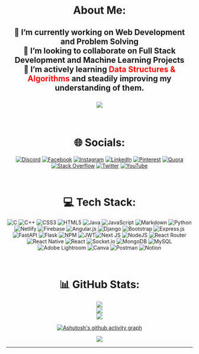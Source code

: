<center>
 
# About Me:

<h2>

🔭 I’m currently working on Web Development and Problem Solving<br>👯 I’m looking to collaborate on Full Stack Development and Machine Learning Projects<br>🌱 I’m actively learning <span style="color:red">Data Structures & Algorithms</span> and  steadily improving my understanding of them.<br><br> [![](https://visitcount.itsvg.in/api?id=arin-paliwal&icon=2&color=6)](https://visitcount.itsvg.in)</h2>
<br>
# 🌐 Socials:

[![Discord](https://img.shields.io/badge/Discord-%237289DA.svg?logo=discord&logoColor=white)](https://discord.gg/rASr9bPbkb) [![Facebook](https://img.shields.io/badge/Facebook-%231877F2.svg?logo=Facebook&logoColor=white)](https://facebook.com/paliwal.arin) [![Instagram](https://img.shields.io/badge/Instagram-%23E4405F.svg?logo=Instagram&logoColor=white)](https://instagram.com/arin.paliwal) [![LinkedIn](https://img.shields.io/badge/LinkedIn-%230077B5.svg?logo=linkedin&logoColor=white)](https://linkedin.com/in/arinpaliwal) [![Pinterest](https://img.shields.io/badge/Pinterest-%23E60023.svg?logo=Pinterest&logoColor=white)](https://pinterest.com/arinpaliwal20) [![Quora](https://img.shields.io/badge/Quora-%23B92B27.svg?logo=Quora&logoColor=white)](https://www.quora.com/profile/Arin-Paliwal-2) [![Stack Overflow](https://img.shields.io/badge/-Stackoverflow-FE7A16?logo=stack-overflow&logoColor=white)](https://stackoverflow.com/users/Arin-Paliwal-2) [![Twitter](https://img.shields.io/badge/Twitter-%231DA1F2.svg?logo=Twitter&logoColor=white)](https://twitter.com/arin_paliwal) [![YouTube](https://img.shields.io/badge/YouTube-%23FF0000.svg?logo=YouTube&logoColor=white)](https://www.youtube.com/channel/UC-U6LmG6bRLQ0hzMe7tIsCg)

<br>

# 💻 Tech Stack:

![C](https://img.shields.io/badge/c-%2300599C.svg?style=for-the-badge&logo=c&logoColor=white) ![C++](https://img.shields.io/badge/c++-%2300599C.svg?style=for-the-badge&logo=c%2B%2B&logoColor=white) ![CSS3](https://img.shields.io/badge/css3-%231572B6.svg?style=for-the-badge&logo=css3&logoColor=white) ![HTML5](https://img.shields.io/badge/html5-%23E34F26.svg?style=for-the-badge&logo=html5&logoColor=white) ![Java](https://img.shields.io/badge/java-%23ED8B00.svg?style=for-the-badge&logo=java&logoColor=white) ![JavaScript](https://img.shields.io/badge/javascript-%23323330.svg?style=for-the-badge&logo=javascript&logoColor=%23F7DF1E) ![Markdown](https://img.shields.io/badge/markdown-%23000000.svg?style=for-the-badge&logo=markdown&logoColor=white) ![Python](https://img.shields.io/badge/python-3670A0?style=for-the-badge&logo=python&logoColor=ffdd54)![Netlify](https://img.shields.io/badge/netlify-%23000000.svg?style=for-the-badge&logo=netlify&logoColor=#00C7B7) ![Firebase](https://img.shields.io/badge/firebase-%23039BE5.svg?style=for-the-badge&logo=firebase) ![Angular.js](https://img.shields.io/badge/angular.js-%23E23237.svg?style=for-the-badge&logo=angularjs&logoColor=white) ![Django](https://img.shields.io/badge/django-%23092E20.svg?style=for-the-badge&logo=django&logoColor=white) ![Bootstrap](https://img.shields.io/badge/bootstrap-%23563D7C.svg?style=for-the-badge&logo=bootstrap&logoColor=white) ![Express.js](https://img.shields.io/badge/express.js-%23404d59.svg?style=for-the-badge&logo=express&logoColor=%2361DAFB) ![FastAPI](https://img.shields.io/badge/FastAPI-005571?style=for-the-badge&logo=fastapi) ![Flask](https://img.shields.io/badge/flask-%23000.svg?style=for-the-badge&logo=flask&logoColor=white) ![NPM](https://img.shields.io/badge/NPM-%23000000.svg?style=for-the-badge&logo=npm&logoColor=white) ![JWT](https://img.shields.io/badge/JWT-black?style=for-the-badge&logo=JSON%20web%20tokens)![Next JS](https://img.shields.io/badge/Next-black?style=for-the-badge&logo=next.js&logoColor=white) ![NodeJS](https://img.shields.io/badge/node.js-6DA55F?style=for-the-badge&logo=node.js&logoColor=white) ![React Router](https://img.shields.io/badge/React_Router-CA4245?style=for-the-badge&logo=react-router&logoColor=white) ![React Native](https://img.shields.io/badge/react_native-%2320232a.svg?style=for-the-badge&logo=react&logoColor=%2361DAFB) ![React](https://img.shields.io/badge/react-%2320232a.svg?style=for-the-badge&logo=react&logoColor=%2361DAFB) ![Socket.io](https://img.shields.io/badge/Socket.io-black?style=for-the-badge&logo=socket.io&badgeColor=010101) ![MongoDB](https://img.shields.io/badge/MongoDB-%234ea94b.svg?style=for-the-badge&logo=mongodb&logoColor=white) ![MySQL](https://img.shields.io/badge/mysql-%2300f.svg?style=for-the-badge&logo=mysql&logoColor=white) ![Adobe Lightroom](https://img.shields.io/badge/Adobe%20Lightroom-31A8FF.svg?style=for-the-badge&logo=Adobe%20Lightroom&logoColor=white) ![Canva](https://img.shields.io/badge/Canva-%2300C4CC.svg?style=for-the-badge&logo=Canva&logoColor=white) ![Postman](https://img.shields.io/badge/Postman-FF6C37?style=for-the-badge&logo=postman&logoColor=white) ![Notion](https://img.shields.io/badge/Notion-%23000000.svg?style=for-the-badge&logo=notion&logoColor=white)

<center>

<br>

# 📊 GitHub Stats:

![](https://github-readme-stats.vercel.app/api?username=arin-paliwal&theme=material-palenight&hide_border=true&include_all_commits=true&count_private=true)<br/>
![](https://github-readme-streak-stats.herokuapp.com/?user=arin-paliwal&theme=material-palenight&hide_border=true)<br/>
![](https://github-readme-stats.vercel.app/api/top-langs/?username=arin-paliwal&theme=material-palenight&hide_border=true&include_all_commits=true&count_private=true&layout=compact)

</center>

[![Ashutosh's github activity graph](https://github-readme-activity-graph.cyclic.app/graph?username=arin-paliwal&theme=rogue)](https://github.com/ashutosh00710/github-readme-activity-graph)


![](https://quotes-github-readme.vercel.app/api?type=horizontal&theme=merko)

---

<!-- Proudly created with GPRM ( https://gprm.itsvg.in ) -->

</center>
